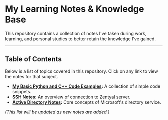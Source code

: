 # My Learning Notes & Knowledge Base

This repository contains a collection of notes I've taken during work, learning, and personal studies to better retain the knowledge I've gained.

---

## Table of Contents

Below is a list of topics covered in this repository. Click on any link to view the notes for that subject.

* **[My Basic Python and C++ Code Examples](https://github.com/Jezuit/Portfolio/tree/main/Codes):** A collection of simple code snippets.
* **[SSH Notes](https://github.com/Jezuit/Portfolio/tree/main/Notes/SSH):** An overview of connection to Zentyal server.
* **[Active Directory Notes](https://github.com/Jezuit/Portfolio/tree/main/Notes/Zoneminder):** Core concepts of Microsoft's directory service.

*(This list will be updated as new notes are added.)*
